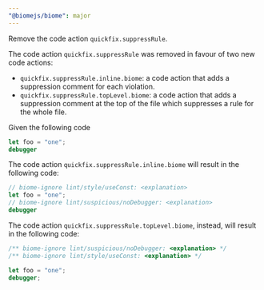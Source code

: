 ```yaml
---
"@biomejs/biome": major
---
```


Remove the code action `quickfix.suppressRule`.

The code action `quickfix.suppressRule` was removed in favour of two new code actions:

- `quickfix.suppressRule.inline.biome`: a code action that adds a suppression comment for each violation.
- `quickfix.suppressRule.topLevel.biome`: a code action that adds a suppression comment at the top of the file which suppresses a rule for the whole file.


Given the following code
```js
let foo = "one";
debugger
```

The code action `quickfix.suppressRule.inline.biome` will result in the following code:
```js
// biome-ignore lint/style/useConst: <explanation>
let foo = "one";
// biome-ignore lint/suspicious/noDebugger: <explanation>
debugger
```

The code action `quickfix.suppressRule.topLevel.biome`, instead, will result in the following code:
```js
/** biome-ignore lint/suspicious/noDebugger: <explanation> */
/** biome-ignore lint/style/useConst: <explanation> */

let foo = "one";
debugger;
```

